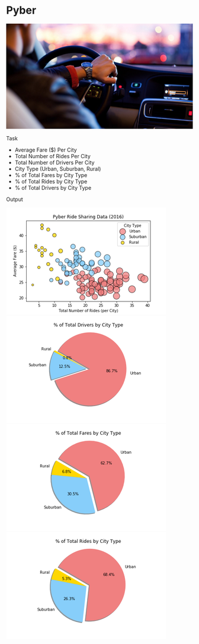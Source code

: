 # Pyber
![logo](/pyber/images/logo.png)

Task
* Average Fare ($) Per City
* Total Number of Rides Per City
* Total Number of Drivers Per City
* City Type (Urban, Suburban, Rural)
* % of Total Fares by City Type
* % of Total Rides by City Type
* % of Total Drivers by City Type

Output

![logo](/images/BubblePlot.png)
![logo](/images/TotalDrivers.png)
![logo](/images/TotalFares.png)
![logo](/images/TotalRides.png)
